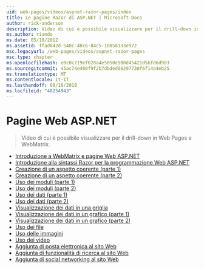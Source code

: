 ```yaml
---
uid: web-pages/videos/aspnet-razor-pages/index
title: Le pagine Razor di ASP.NET | Microsoft Docs
author: rick-anderson
description: Video di cui è possibile visualizzare per il drill-down in Web Pages e WebMatrix.
ms.author: riande
ms.date: 05/18/2012
ms.assetid: ffad842d-548c-40c6-84c5-10858133e972
msc.legacyurl: /web-pages/videos/aspnet-razor-pages
msc.type: chapter
ms.openlocfilehash: e0c0c719ef628a4e5050e908d45421d5bfd6d983
ms.sourcegitcommit: 45ac74e400f9f2b7dbded66297730f6f14a4eb25
ms.translationtype: MT
ms.contentlocale: it-IT
ms.lasthandoff: 08/16/2018
ms.locfileid: "48254943"
---
```

<a name="aspnet-web-pages"></a>Pagine Web ASP.NET
=================
> Video di cui è possibile visualizzare per il drill-down in Web Pages e WebMatrix.


- [Introduzione a WebMatrix e pagine Web ASP.NET](getting-started-with-webmatrix-and-aspnet-web-pages.md)
- [Introduzione alla sintassi Razor per la programmazione Web ASP.NET](introduction-to-aspnet-web-programming-using-the-razor-syntax.md)
- [Creazione di un aspetto coerente (parte 1)](creating-a-consistent-look-part-1.md)
- [Creazione di un aspetto coerente (parte 2)](creating-a-consistent-look-part-2.md)
- [Uso dei moduli (parte 1)](working-with-forms-part-1.md)
- [Uso dei moduli (parte 2)](working-with-forms-part-2.md)
- [Uso dei dati (parte 1)](working-with-data-part-1.md)
- [Uso dei dati (parte 2)](working-with-data-part-2.md)
- [Visualizzazione dei dati in una griglia](displaying-data-in-a-grid.md)
- [Visualizzazione dei dati in un grafico (parte 1)](displaying-data-in-a-chart-part-1.md)
- [Visualizzazione dei dati in un grafico (parte 2)](displaying-data-in-a-chart-part-2.md)
- [Uso dei file](working-with-files.md)
- [Uso delle immagini](working-with-images.md)
- [Uso dei video](working-with-video.md)
- [Aggiunta di posta elettronica al sito Web](adding-email-to-your-web-site.md)
- [Aggiunta di funzionalità di ricerca al sito Web](adding-search-to-your-web-site.md)
- [Aggiunta di social networking al sito Web](adding-social-networking-to-your-website.md)
